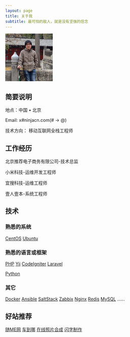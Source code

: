 ```yaml
---
layout: page
title: 关于我
subtitle: 最可怕的敌人，就是没有坚强的信念
---
```


<img src="/static/img/ninjacn_photo.jpg" alt="头像" class="img-circle" style="width:150px">

## 简要说明

地点：中国 • 北京

Email: x#ninjacn.com(# -> @)

技术方向： 移动互联网全栈工程师


## 工作经历

北京推荐电子商务有限公司-技术总监

小米科技-运维开发工程师

宜搜科技-运维工程师

壹人壹本-系统工程师

## 技术

### 熟悉的系统
[CentOS](http://centos.org)
[Ubuntu](http://www.ubuntu.com/)

### 熟悉的语言或框架
[PHP](http://php.net)
[Yii](http://www.yiiframework.com/)
[CodeIgniter](https://ellislab.com/codeigniter)
[Laravel](https://laravel.com/)

[Python](https://www.python.org)

### 其它
[Docker](http://www.docker.io/)
[Ansible](http://www.ansible.com/)
[SaltStack](http://www.saltstack.com/)
[Zabbix](http://www.zabbix.com/)
[Nginx](http://nginx.org/)
[Redis](http://redis.io/)
[MySQL](http://www.mysql.com/)
......

## 好站推荐
[随ME网](http://www.godiy8.com)
[车到哪](http://www.chedaona.com)
[在线照片合成](http://photo.godiy8.com)
[闪字制作](http://shanzi.godiy8.com)



